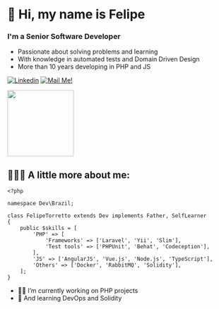 # 👋 Hi, my name is Felipe 

### I'm a Senior Software Developer

- Passionate about solving problems and learning
- With knowledge in automated tests and Domain Driven Design
- More than 10 years developing in PHP and JS

[![Linkedin](https://img.shields.io/badge/-Connect-blue?style=flat-square&logo=Linkedin&logoColor=white&link=https://www.linkedin.com/in/felipe-torretto/)](https://www.linkedin.com/in/felipe-torretto/)
[![Mail Me!](https://img.shields.io/badge/-Contact-c14438?style=flat-square&logo=Gmail&logoColor=white&link=mailto:toreti@gmail.com)](mailto:toreti@gmail.com)


<img src="https://media.giphy.com/media/l4FGI8GoTL7N4DsyI/giphy.gif" width="150" height="150" />

## 👨🏻‍💻 A little more about me:

```
<?php

namespace Dev\Brazil;

class FelipeTorretto extends Dev implements Father, SelfLearner
{
    public $skills = [
        'PHP' => [
            'Frameworks' => ['Laravel', 'Yii', 'Slim'],
            'Test tools' => ['PHPUnit', 'Behat', 'Codeception'],
        ],
        'JS' => ['AngularJS', 'Vue.js', 'Node.js', 'TypeScript'],
        'Others' => ['Docker', 'RabbitMQ', 'Solidity'],
    ];
}
```
- 👷🏻 I’m currently working on PHP projects
- 🌱 And learning DevOps and Solidity
